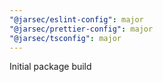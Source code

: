 ```yaml
---
"@jarsec/eslint-config": major
"@jarsec/prettier-config": major
"@jarsec/tsconfig": major
---
```


Initial package build
